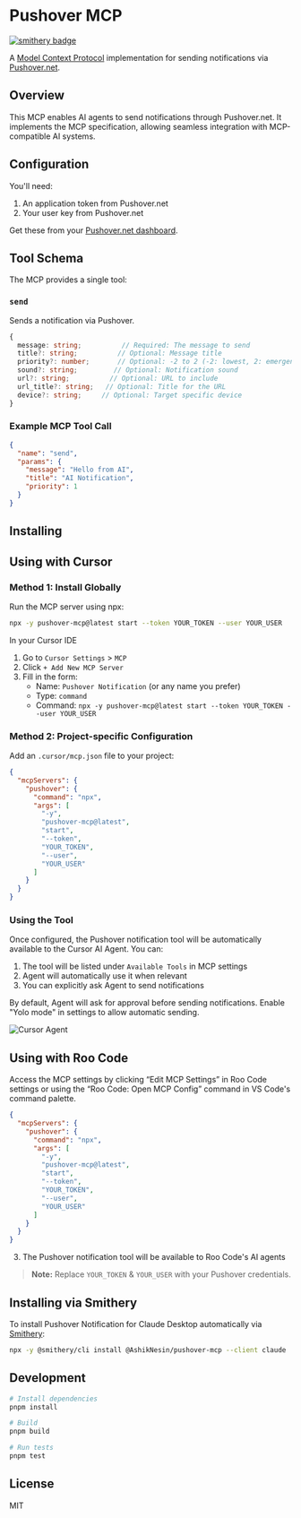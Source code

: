 # Pushover MCP
[![smithery badge](https://smithery.ai/badge/@AshikNesin/pushover-mcp)](https://smithery.ai/server/@AshikNesin/pushover-mcp)

A [Model Context Protocol](https://modelcontextprotocol.io/introduction) implementation for sending notifications via [Pushover.net](https://pushover.net).

## Overview

This MCP enables AI agents to send notifications through Pushover.net. It implements the MCP specification, allowing seamless integration with MCP-compatible AI systems.

## Configuration

You'll need:
1. An application token from Pushover.net
2. Your user key from Pushover.net

Get these from your [Pushover.net dashboard](https://pushover.net/dashboard).

## Tool Schema

The MCP provides a single tool:

### `send`

Sends a notification via Pushover.

```typescript
{
  message: string;          // Required: The message to send
  title?: string;          // Optional: Message title
  priority?: number;       // Optional: -2 to 2 (-2: lowest, 2: emergency)
  sound?: string;         // Optional: Notification sound
  url?: string;          // Optional: URL to include
  url_title?: string;   // Optional: Title for the URL
  device?: string;     // Optional: Target specific device
}
```


### Example MCP Tool Call

```json
{
  "name": "send",
  "params": {
    "message": "Hello from AI",
    "title": "AI Notification",
    "priority": 1
  }
}
```


## Installing

## Using with Cursor

### Method 1: Install Globally

Run the MCP server using npx:

```bash
npx -y pushover-mcp@latest start --token YOUR_TOKEN --user YOUR_USER
```

In your Cursor IDE

1. Go to `Cursor Settings` > `MCP`
2. Click `+ Add New MCP Server`
3. Fill in the form:
   - Name: `Pushover Notification` (or any name you prefer)
   - Type: `command`
   - Command: `npx -y pushover-mcp@latest start --token YOUR_TOKEN --user YOUR_USER`


### Method 2: Project-specific Configuration

Add an `.cursor/mcp.json` file to your project:

```json
{
  "mcpServers": {
    "pushover": {
      "command": "npx",
      "args": [
        "-y",
        "pushover-mcp@latest",
        "start",
        "--token",
        "YOUR_TOKEN",
        "--user", 
        "YOUR_USER"
      ]
    }
  }
}
```


### Using the Tool

Once configured, the Pushover notification tool will be automatically available to the Cursor AI Agent. You can:

1. The tool will be listed under `Available Tools` in MCP settings
2. Agent will automatically use it when relevant
3. You can explicitly ask Agent to send notifications

By default, Agent will ask for approval before sending notifications. Enable "Yolo mode" in settings to allow automatic sending.

![Cursor Agent](media/cursor-agent.png)

## Using with Roo Code
Access the MCP settings by clicking “Edit MCP Settings” in Roo Code settings or using the “Roo Code: Open MCP Config” command in VS Code's command palette.

```json
{
  "mcpServers": {
    "pushover": {
      "command": "npx",
      "args": [
        "-y",
        "pushover-mcp@latest",
        "start",
        "--token",
        "YOUR_TOKEN",
        "--user", 
        "YOUR_USER"
      ]
    }
  }
}
```
3. The Pushover notification tool will be available to Roo Code's AI agents

> **Note:** Replace `YOUR_TOKEN` & `YOUR_USER` with your Pushover credentials.

## Installing via Smithery

To install Pushover Notification for Claude Desktop automatically via [Smithery](https://smithery.ai/server/@AshikNesin/pushover-mcp):

```bash
npx -y @smithery/cli install @AshikNesin/pushover-mcp --client claude
```

## Development

```bash
# Install dependencies
pnpm install

# Build
pnpm build

# Run tests
pnpm test
```

## License

MIT
